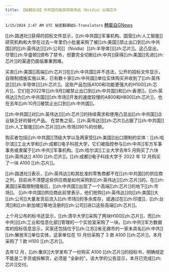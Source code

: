 ```yaml
---
title: 【秘翻在线】中共国仍能获得英伟达（Nvidia）尖端芯片
---
```

`1/15/2024 2:47 AM UTC 秘密翻譯組G-Translators` [轉載自GNews](https://gnews.org/articles/2219411)

[[zh:路透社]]获得的招标文件显示，[[zh:中共国]]军事机构、国营[[zh:人工智能]]研究机构和大学在过去一年里仍小批量采购了被[[zh:美国]]禁止出口到[[zh:中共国]]的[[zh:英伟达]][[zh:公司]]（Nvidia）[[zh:半导体]][[zh:芯片]]。这凸显出，尽管[[zh:华盛顿]]颁布了禁令，但要完全切断[[zh:中共]]获得[[zh:美国]]先进[[zh:芯片]]的渠道仍面临重重困难。

买卖[[zh:美国]]高端[[zh:芯片]]在[[zh:中共国]]并不违法，公开的招标文件显示，自限制措施实施以来，已有数十家[[zh:中共国]]单位实体购买并收到了[[zh:英伟达]][[zh:半导体]][[zh:芯片]]。这些产品包括A100和功能更强大的H100[[zh:芯片]]，它们在2022年[[zh:9月]]被禁止出口到[[zh:中共国]]和[[zh:香港]]。[[zh:英伟达]]为[[zh:中共国]][[zh:市场]]开发的速度较慢的A800和H800[[zh:芯片]]，也在去年[[zh:10月]]被禁止出口到[[zh:中共国]]。

[[zh:中共国]]对[[zh:英伟达]][[zh:芯片]]的持续需求和使用凸显出[[zh:中共国]]企业缺乏好的替代产品。 在禁售之前，[[zh:英伟达]][[zh:芯片]]占据了[[zh:中共国]][[zh:人工智能]][[zh:芯片]][[zh:市场]]90%的份额。

购买者包括[[zh:中共国]]顶级大学以及两家受[[zh:美国]]出口限制的实体：[[zh:哈尔滨]]工业大学和[[zh:成都]]电子科技大学，它们被指控参与[[zh:中共]]军方军事事务或隶属于[[zh:中共]]军事机构。[[zh:哈尔滨]]工业大学去年5 月购买了六块[[zh:英伟达]] A100 [[zh:芯片]]，[[zh:成都]]电子科技大学于 2022 年 12 月购买了一块 A100 [[zh:芯片]]。

[[zh:路透社]]表示，[[zh:英伟达]]和其批准的零售商都不在[[zh:中共国]]的供应商之列，目前尚不清楚这些供应商是如何采购到[[zh:英伟达]][[zh:芯片]]的。在[[zh:美国]]采取限制措施后，[[zh:中共国]]出现了一个高端[[zh:芯片]]的地下[[zh:市场]]。 [[zh:中共国]]供应商此前曾表示，他们抢购[[zh:英伟达]]向[[zh:美国]]大[[zh:公司]]大量发货后流入[[zh:市场]]的多余库存，或通过在[[zh:印度]]、[[zh:台湾]]和[[zh:新加坡]]等地注册的[[zh:公司]]进口这些高端[[zh:芯片]]。

上个月公布的标书还显示，[[zh:清华大学]]采购了两块H100[[zh:芯片]]，而[[zh:中共]][[zh:工业和信息化部]]管理的一个实验室采购了一块。[[zh:中共]]军方数据库的招标信息显示，买家还包括位于[[zh:江苏]]省无锡市的一家未具名[[zh:中共]][[zh:解放军]]单位实体，这家单位在 10 月份采购了 3 款 A100 [[zh:芯片]]，本月采购了 1 款 H100 [[zh:芯片]]。

去年12 月，[[zh:重庆]]大学发布了一份购买 A100 [[zh:芯片]]的招标书，明确规定不能是二手货或拆解货，必须是 "全新的"。该大学的公告显示，本月已完成[[zh:芯片]]交付。
